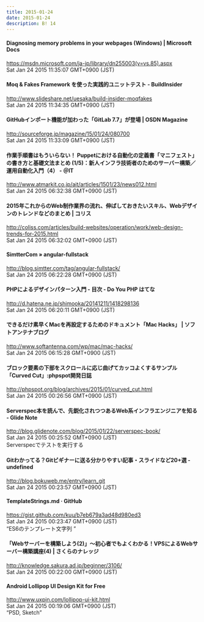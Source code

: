 ```yaml
---
title: 2015-01-24
date: 2015-01-24
description: B! 14
---
```


#### Diagnosing memory problems in your webpages (Windows) | Microsoft Docs
https://msdn.microsoft.com/ja-jp/library/dn255003(v=vs.85).aspx<br>
Sat Jan 24 2015 11:35:07 GMT+0900 (JST)<br>


#### Moq & Fakes Framework を使った実践的ユニットテスト - BuildInsider
http://www.slideshare.net/uesaka/build-insider-moqfakes<br>
Sat Jan 24 2015 11:34:35 GMT+0900 (JST)<br>


#### GitHubインポート機能が加わった「GitLab 7.7」が登場 | OSDN Magazine
http://sourceforge.jp/magazine/15/01/24/080700<br>
Sat Jan 24 2015 11:33:09 GMT+0900 (JST)<br>


####  作業手順書はもういらない！ Puppetにおける自動化の定義書「マニフェスト」の書き方と基礎文法まとめ (1/5)：新人インフラ技術者のためのサーバー構築／運用自動化入門（4） - ＠IT
http://www.atmarkit.co.jp/ait/articles/1501/23/news012.html<br>
Sat Jan 24 2015 06:32:38 GMT+0900 (JST)<br>


####   2015年これからのWeb制作業界の流れ、伸ばしておきたいスキル、Webデザインのトレンドなどのまとめ | コリス
http://coliss.com/articles/build-websites/operation/work/web-design-trends-for-2015.html<br>
Sat Jan 24 2015 06:32:02 GMT+0900 (JST)<br>


#### SimtterCom » angular-fullstack
http://blog.simtter.com/tag/angular-fullstack/<br>
Sat Jan 24 2015 06:22:28 GMT+0900 (JST)<br>


#### PHPによるデザインパターン入門 - 目次 - Do You PHP はてな
http://d.hatena.ne.jp/shimooka/20141211/1418298136<br>
Sat Jan 24 2015 06:20:11 GMT+0900 (JST)<br>


####   できるだけ素早くMacを再設定するためのドキュメント「Mac Hacks」 | ソフトアンテナブログ
http://www.softantenna.com/wp/mac/mac-hacks/<br>
Sat Jan 24 2015 06:15:28 GMT+0900 (JST)<br>


#### ブロック要素の下部をスクロールに応じ曲げてカッコよくするサンプル「Curved Cut」:phpspot開発日誌
http://phpspot.org/blog/archives/2015/01/curved_cut.html<br>
Sat Jan 24 2015 00:26:56 GMT+0900 (JST)<br>


#### Serverspec本を読んで、先鋭化されつつあるWeb系インフラエンジニアを知る - Glide Note
http://blog.glidenote.com/blog/2015/01/22/serverspec-book/<br>
Sat Jan 24 2015 00:25:52 GMT+0900 (JST)<br>
Serverspecでテストを実行する


#### Gitわかってる？Gitビギナーに送る分かりやすい記事・スライドなど20+選 - undefined
http://blog.bokuweb.me/entry/learn_git<br>
Sat Jan 24 2015 00:23:57 GMT+0900 (JST)<br>


#### TemplateStrings.md · GitHub
https://gist.github.com/kuu/b7eb679a3ad48d980ed3<br>
Sat Jan 24 2015 00:23:47 GMT+0900 (JST)<br>
“ES6のテンプレート文字列 ”


#### 「Webサーバーを構築しよう(2)」～初心者でもよくわかる！VPSによるWebサーバー構築講座(4) | さくらのナレッジ
http://knowledge.sakura.ad.jp/beginner/3106/<br>
Sat Jan 24 2015 00:22:00 GMT+0900 (JST)<br>


#### Android Lollipop UI Design Kit for Free
http://www.uxpin.com/lollipop-ui-kit.html<br>
Sat Jan 24 2015 00:19:06 GMT+0900 (JST)<br>
“PSD, Sketch”


